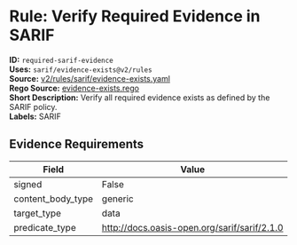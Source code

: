 # Rule: Verify Required Evidence in SARIF  
**ID:** `required-sarif-evidence`  
**Uses:** `sarif/evidence-exists@v2/rules`  
**Source:** [v2/rules/sarif/evidence-exists.yaml](https://github.com/scribe-public/sample-policies/v2/rules/sarif/evidence-exists.yaml)  
**Rego Source:** [evidence-exists.rego](https://github.com/scribe-public/sample-policies/v2/rules/sarif/evidence-exists.rego)  
**Short Description:** Verify all required evidence exists as defined by the SARIF policy.  
**Labels:** SARIF  

## Evidence Requirements  
| Field | Value |
|-------|-------|
| signed | False |
| content_body_type | generic |
| target_type | data |
| predicate_type | http://docs.oasis-open.org/sarif/sarif/2.1.0 |

